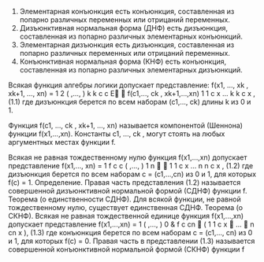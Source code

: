 1. Элементарная конъюнкция есть конъюнкция, составленная из попарно различных переменных или отрицаний переменных. 
2. Дизъюнктивная нормальная форма (ДНФ) есть дизъюнкция, составленная из попарно различных элементарных конъюнкций. 
3. Элементарная дизъюнкция есть дизъюнкция, составленная из попарно различных переменных или отрицаний переменных. 
4. Конъюнктивная нормальная форма (КНФ) есть конъюнкция, составленная из попарно различных элементарных дизъюнкций.

Всякая функция алгебры логики допускает представление: f(x1, ..., xk , xk+1, ..., xn) = 1 2 ( ,..., ) k k c c E  f(c1,..., ck , xk+1,...,xn) 1 1 c x ... k k c x , (1.1) где дизъюнкция берется по всем наборам (c1,..., ck) длины k из 0 и 1. 

Функция f(c1, ..., ck , xk+1, ..., xn) называется компонентой (Шеннона) функции f(x1,...,xn). Константы c1, ..., ck , могут стоять на любых аргументных местах функции f. 

Всякая не равная тождественному нулю функция f(x1,...,xn) допускает представление f(x1,..., xn) = 1 f c c ( ,..., ) 1 n   1 1 c x ... n n c x , (1.2) где дизъюнкция берется по всем наборам c = (c1,...,cn) из 0 и 1, для которых f(c) = 1. Определение. Правая часть представления (1.2) называется совершенной дизъюнктивной нормальной формой (СДНФ) функции f. Теорема (о единственности СДНФ). Для всякой функции, не равной тождественному нулю, существует единственная СДНФ. Теорема (о СКНФ). Всякая не равная тождественной единице функция f(x1,...,xn) допускает представление f(x1,...,xn) = 1 ( ,..., ) 0 & f c cn  ( 1 1 c x  ...  n cn x ), (1.3) где конъюнкция берется по всем наборам c = (c1,..., cn) из 0 и 1, для которых f(c) = 0. Правая часть в представлении (1.3) называется совершенной конъюнктивной нормальной формой (СКНФ) функции f